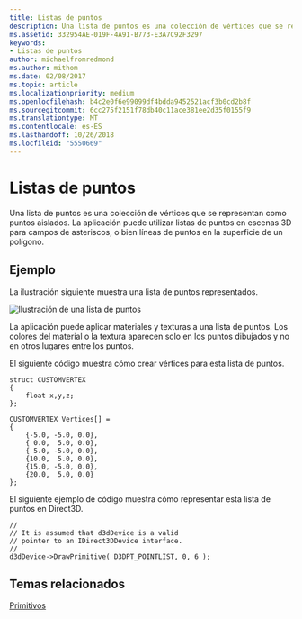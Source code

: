 ```yaml
---
title: Listas de puntos
description: Una lista de puntos es una colección de vértices que se representan como puntos aislados. La aplicación puede utilizar listas de puntos en escenas 3D para campos de asteriscos, o bien líneas de puntos en la superficie de un polígono.
ms.assetid: 332954AE-019F-4A91-B773-E3A7C92F3297
keywords:
- Listas de puntos
author: michaelfromredmond
ms.author: mithom
ms.date: 02/08/2017
ms.topic: article
ms.localizationpriority: medium
ms.openlocfilehash: b4c2e0f6e99099df4bdda9452521acf3b0cd2b8f
ms.sourcegitcommit: 6cc275f2151f78db40c11ace381ee2d35f0155f9
ms.translationtype: MT
ms.contentlocale: es-ES
ms.lasthandoff: 10/26/2018
ms.locfileid: "5550669"
---
```

# <a name="point-lists"></a>Listas de puntos


Una lista de puntos es una colección de vértices que se representan como puntos aislados. La aplicación puede utilizar listas de puntos en escenas 3D para campos de asteriscos, o bien líneas de puntos en la superficie de un polígono.

## <a name="span-idexamplespanspan-idexamplespanspan-idexamplespanexample"></a><span id="Example"></span><span id="example"></span><span id="EXAMPLE"></span>Ejemplo


La ilustración siguiente muestra una lista de puntos representados.

![Ilustración de una lista de puntos](images/pointlst.png)

La aplicación puede aplicar materiales y texturas a una lista de puntos. Los colores del material o la textura aparecen solo en los puntos dibujados y no en otros lugares entre los puntos.

El siguiente código muestra cómo crear vértices para esta lista de puntos.

```
struct CUSTOMVERTEX
{
    float x,y,z;
};

CUSTOMVERTEX Vertices[] = 
{
    {-5.0, -5.0, 0.0},
    { 0.0,  5.0, 0.0},
    { 5.0, -5.0, 0.0},
    {10.0,  5.0, 0.0},
    {15.0, -5.0, 0.0},
    {20.0,  5.0, 0.0}
};
```

El siguiente ejemplo de código muestra cómo representar esta lista de puntos en Direct3D.

```
//
// It is assumed that d3dDevice is a valid
// pointer to an IDirect3DDevice interface.
//
d3dDevice->DrawPrimitive( D3DPT_POINTLIST, 0, 6 );
```

## <a name="span-idrelated-topicsspanrelated-topics"></a><span id="related-topics"></span>Temas relacionados


[Primitivos](primitives.md)

 

 




